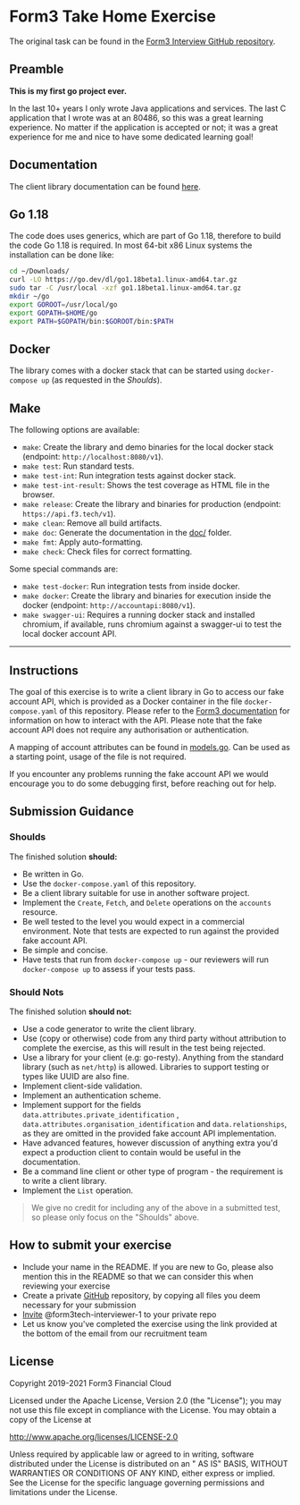 # Form3 Take Home Exercise

The original task can be found in the [Form3 Interview GitHub repository](https://github.com/form3tech-oss/interview-accountapi).

## Preamble

**This is my first go project ever.**

In the last 10+ years I only wrote Java applications and services. The last C application that I wrote was at an 80486,
so this was a great learning experience. No matter if the application is accepted or not; it was a great experience 
for me and nice to have some dedicated learning goal!

## Documentation

The client library documentation can be found [here](doc/README.md).

## Go 1.18

The code does uses generics, which are part of Go 1.18, therefore to build the code Go 1.18 is required. In most 
64-bit x86 Linux systems the installation can be done like:

```bash
cd ~/Downloads/
curl -LO https://go.dev/dl/go1.18beta1.linux-amd64.tar.gz
sudo tar -C /usr/local -xzf go1.18beta1.linux-amd64.tar.gz
mkdir ~/go
export GOROOT=/usr/local/go
export GOPATH=$HOME/go
export PATH=$GOPATH/bin:$GOROOT/bin:$PATH
```

## Docker

The library comes with a docker stack that can be started using `docker-compose up` (as requested in the _Shoulds_).

## Make

The following options are available:

- `make`: Create the library and demo binaries for the local docker stack (endpoint: `http://localhost:8080/v1`).
- `make test`: Run standard tests.
- `make test-int`: Run integration tests against docker stack.
- `make test-int-result`: Shows the test coverage as HTML file in the browser.
- `make release`: Create the library and binaries for production (endpoint: `https://api.f3.tech/v1`).
- `make clean`: Remove all build artifacts.
- `make doc`: Generate the documentation in the [doc/](doc/README.md) folder.
- `make fmt`: Apply auto-formatting.
- `make check`: Check files for correct formatting.

Some special commands are:

- `make test-docker`: Run integration tests from inside docker.
- `make docker`: Create the library and binaries for execution inside the docker (endpoint: `http://accountapi:8080/v1`).
- `make swagger-ui`: Requires a running docker stack and installed chromium, if available, runs chromium against a
  swagger-ui to test the local docker account API.

---

## Instructions

The goal of this exercise is to write a client library in Go to access our fake account API, which is provided as a
Docker container in the file `docker-compose.yaml` of this repository. Please refer to the
[Form3 documentation](http://api-docs.form3.tech/api.html#organisation-accounts) for information on how to interact with
the API. Please note that the fake account API does not require any authorisation or authentication.

A mapping of account attributes can be found in [models.go](./models.go). Can be used as a starting point, usage of the
file is not required.

If you encounter any problems running the fake account API we would encourage you to do some debugging first, before
reaching out for help.

## Submission Guidance

### Shoulds

The finished solution **should:**

- Be written in Go.
- Use the `docker-compose.yaml` of this repository.
- Be a client library suitable for use in another software project.
- Implement the `Create`, `Fetch`, and `Delete` operations on the `accounts` resource.
- Be well tested to the level you would expect in a commercial environment. Note that tests are expected to run against
  the provided fake account API.
- Be simple and concise.
- Have tests that run from `docker-compose up` - our reviewers will run `docker-compose up` to assess if your tests
  pass.

### Should Nots

The finished solution **should not:**

- Use a code generator to write the client library.
- Use (copy or otherwise) code from any third party without attribution to complete the exercise, as this will result in
  the test being rejected.
- Use a library for your client (e.g: go-resty). Anything from the standard library (such as `net/http`) is allowed.
  Libraries to support testing or types like UUID are also fine.
- Implement client-side validation.
- Implement an authentication scheme.
- Implement support for the fields `data.attributes.private_identification`
  , `data.attributes.organisation_identification`
  and `data.relationships`, as they are omitted in the provided fake account API implementation.
- Have advanced features, however discussion of anything extra you'd expect a production client to contain would be
  useful in the documentation.
- Be a command line client or other type of program - the requirement is to write a client library.
- Implement the `List` operation.

> We give no credit for including any of the above in a submitted test, so please only focus on the "Shoulds" above.

## How to submit your exercise

- Include your name in the README. If you are new to Go, please also mention this in the README so that we can consider
  this when reviewing your exercise
- Create a private [GitHub](https://help.github.com/en/articles/create-a-repo) repository, by copying all files you deem
  necessary for your submission
- [Invite](https://help.github.com/en/articles/inviting-collaborators-to-a-personal-repository) @form3tech-interviewer-1
  to your private repo
- Let us know you've completed the exercise using the link provided at the bottom of the email from our recruitment team

## License

Copyright 2019-2021 Form3 Financial Cloud

Licensed under the Apache License, Version 2.0 (the "License"); you may not use this file except in compliance with the
License. You may obtain a copy of the License at

http://www.apache.org/licenses/LICENSE-2.0

Unless required by applicable law or agreed to in writing, software distributed under the License is distributed on an "
AS IS" BASIS, WITHOUT WARRANTIES OR CONDITIONS OF ANY KIND, either express or implied. See the License for the specific
language governing permissions and limitations under the License.

